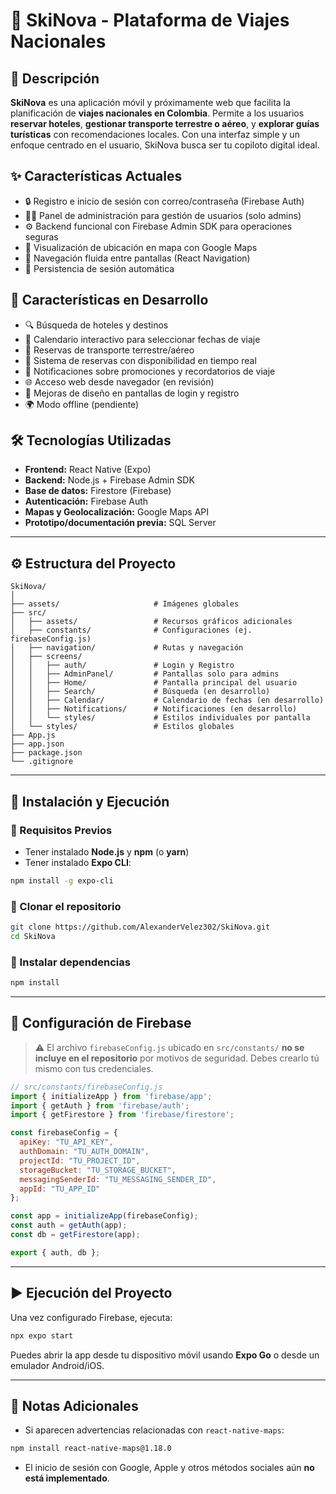 # 🎿 SkiNova - Plataforma de Viajes Nacionales

## 📖 Descripción
**SkiNova** es una aplicación móvil y próximamente web que facilita la planificación de **viajes nacionales en Colombia**. Permite a los usuarios **reservar hoteles**, **gestionar transporte terrestre o aéreo**, y **explorar guías turísticas** con recomendaciones locales. Con una interfaz simple y un enfoque centrado en el usuario, SkiNova busca ser tu copiloto digital ideal.

## ✨ Características Actuales
- 🔒 Registro e inicio de sesión con correo/contraseña (Firebase Auth)
- 🧑‍💼 Panel de administración para gestión de usuarios (solo admins)
- ⚙️ Backend funcional con Firebase Admin SDK para operaciones seguras
- 📍 Visualización de ubicación en mapa con Google Maps
- 🧭 Navegación fluida entre pantallas (React Navigation)
- 🔐 Persistencia de sesión automática

## 🧪 Características en Desarrollo
- 🔍 Búsqueda de hoteles y destinos
- 📅 Calendario interactivo para seleccionar fechas de viaje
- 🚗 Reservas de transporte terrestre/aéreo
- 🏨 Sistema de reservas con disponibilidad en tiempo real
- 📢 Notificaciones sobre promociones y recordatorios de viaje
- 🌐 Acceso web desde navegador (en revisión)
- 🎨 Mejoras de diseño en pantallas de login y registro
- 🌍 Modo offline (pendiente)

## 🛠️ Tecnologías Utilizadas
- **Frontend:** React Native (Expo)
- **Backend:** Node.js + Firebase Admin SDK
- **Base de datos:** Firestore (Firebase)
- **Autenticación:** Firebase Auth
- **Mapas y Geolocalización:** Google Maps API
- **Prototipo/documentación previa:** SQL Server

---

## ⚙️ Estructura del Proyecto

```
SkiNova/
│
├── assets/                     # Imágenes globales
├── src/
│   ├── assets/                 # Recursos gráficos adicionales
│   ├── constants/              # Configuraciones (ej. firebaseConfig.js)
│   ├── navigation/             # Rutas y navegación
│   ├── screens/
│   │   ├── auth/               # Login y Registro
│   │   ├── AdminPanel/         # Pantallas solo para admins
│   │   ├── Home/               # Pantalla principal del usuario
│   │   ├── Search/             # Búsqueda (en desarrollo)
│   │   ├── Calendar/           # Calendario de fechas (en desarrollo)
│   │   ├── Notifications/      # Notificaciones (en desarrollo)
│   │   └── styles/             # Estilos individuales por pantalla
│   └── styles/                 # Estilos globales
├── App.js
├── app.json
├── package.json
└── .gitignore
```

---

## 🚀 Instalación y Ejecución

### 🔹 Requisitos Previos
- Tener instalado **Node.js** y **npm** (o **yarn**)
- Tener instalado **Expo CLI**:
```bash
npm install -g expo-cli
```

### 🔹 Clonar el repositorio
```bash
git clone https://github.com/AlexanderVelez302/SkiNova.git
cd SkiNova
```

### 🔹 Instalar dependencias
```bash
npm install
```

---

## 🔐 Configuración de Firebase

> ⚠️ El archivo `firebaseConfig.js` ubicado en `src/constants/` **no se incluye en el repositorio** por motivos de seguridad. Debes crearlo tú mismo con tus credenciales.

```javascript
// src/constants/firebaseConfig.js
import { initializeApp } from 'firebase/app';
import { getAuth } from 'firebase/auth';
import { getFirestore } from 'firebase/firestore';

const firebaseConfig = {
  apiKey: "TU_API_KEY",
  authDomain: "TU_AUTH_DOMAIN",
  projectId: "TU_PROJECT_ID",
  storageBucket: "TU_STORAGE_BUCKET",
  messagingSenderId: "TU_MESSAGING_SENDER_ID",
  appId: "TU_APP_ID"
};

const app = initializeApp(firebaseConfig);
const auth = getAuth(app);
const db = getFirestore(app);

export { auth, db };
```

---

## ▶️ Ejecución del Proyecto

Una vez configurado Firebase, ejecuta:

```bash
npx expo start
```

Puedes abrir la app desde tu dispositivo móvil usando **Expo Go** o desde un emulador Android/iOS.

---

## 🧾 Notas Adicionales

- Si aparecen advertencias relacionadas con `react-native-maps`:
```bash
npm install react-native-maps@1.18.0
```

- El inicio de sesión con Google, Apple y otros métodos sociales aún **no está implementado**.
